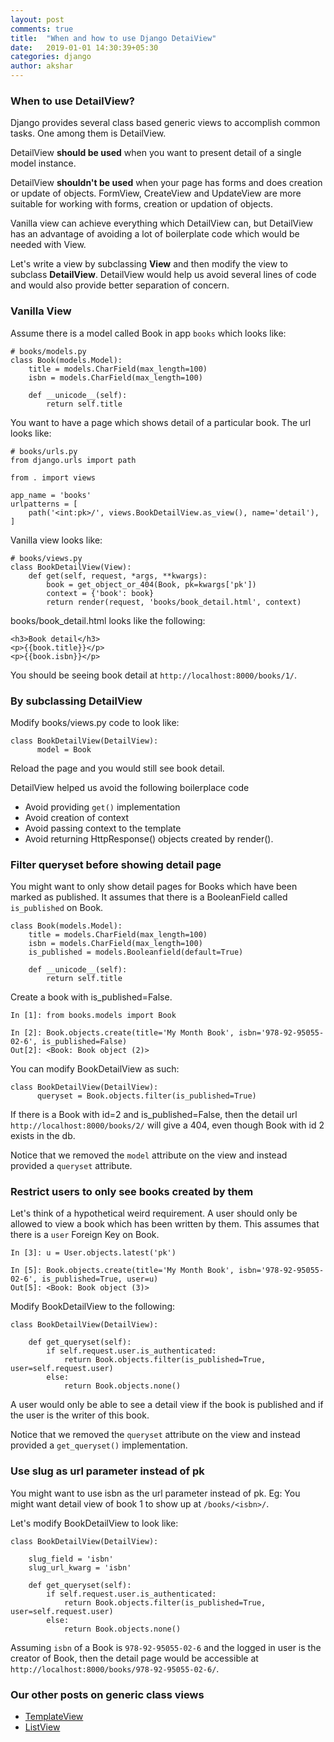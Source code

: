 ```yaml
---
layout: post
comments: true
title:  "When and how to use Django DetaiView"
date:   2019-01-01 14:30:39+05:30
categories: django
author: akshar
---
```


### When to use DetailView?

Django provides several class based generic views to accomplish common tasks. One among them is DetailView.

DetailView **should be used** when you want to present detail of a single model instance.

DetailView **shouldn't be used** when your page has forms and does creation or update of objects. FormView, CreateView and UpdateView are more suitable for working with forms, creation or updation of objects.

Vanilla view can achieve everything which DetailView can, but DetailView has an advantage of avoiding a lot of boilerplate code which would be needed with View.

Let's write a view by subclassing **View** and then modify the view to subclass **DetailView**. DetailView would help us avoid several lines of code and would also provide better separation of concern.


### Vanilla View

Assume there is a model called Book in app `books` which looks like:

    # books/models.py
    class Book(models.Model):
        title = models.CharField(max_length=100)
        isbn = models.CharField(max_length=100)

        def __unicode__(self):
            return self.title

You want to have a page which shows detail of a particular book. The url looks like:

    # books/urls.py
    from django.urls import path

    from . import views

    app_name = 'books'
    urlpatterns = [
        path('<int:pk>/', views.BookDetailView.as_view(), name='detail'),
    ]

Vanilla view looks like:

    # books/views.py
    class BookDetailView(View):
        def get(self, request, *args, **kwargs):
            book = get_object_or_404(Book, pk=kwargs['pk'])
            context = {'book': book}
            return render(request, 'books/book_detail.html', context)

books/book_detail.html looks like the following:

    <h3>Book detail</h3>
    <p>{{book.title}}</p>
    <p>{{book.isbn}}</p>

You should be seeing book detail at `http://localhost:8000/books/1/`.

### By subclassing DetailView

Modify books/views.py code to look like:

    class BookDetailView(DetailView):
          model = Book

Reload the page and you would still see book detail.

DetailView helped us avoid the following boilerplace code

* Avoid providing `get()` implementation
* Avoid creation of context
* Avoid passing context to the template
* Avoid returning HttpResponse() objects created by render().

### Filter queryset before showing detail page

You might want to only show detail pages for Books which have been marked as published. It assumes that there is a BooleanField called `is_published` on Book.

    class Book(models.Model):
        title = models.CharField(max_length=100)
        isbn = models.CharField(max_length=100)
        is_published = models.Booleanfield(default=True)

        def __unicode__(self):
            return self.title

Create a book with is_published=False.

    In [1]: from books.models import Book

    In [2]: Book.objects.create(title='My Month Book', isbn='978-92-95055-02-6', is_published=False)
    Out[2]: <Book: Book object (2)>

You can modify BookDetailView as such:

    class BookDetailView(DetailView):
          queryset = Book.objects.filter(is_published=True)

If there is a Book with id=2 and is_published=False, then the detail url `http://localhost:8000/books/2/` will give a 404, even though Book with id 2 exists in the db.

Notice that we removed the `model` attribute on the view and instead provided a `queryset` attribute.

### Restrict users to only see books created by them

Let's think of a hypothetical weird requirement. A user should only be allowed to view a book which has been written by them. This assumes that there is a `user` Foreign Key on Book.

    In [3]: u = User.objects.latest('pk')

    In [5]: Book.objects.create(title='My Month Book', isbn='978-92-95055-02-6', is_published=True, user=u)
    Out[5]: <Book: Book object (3)>

Modify BookDetailView to the following:

	class BookDetailView(DetailView):

		def get_queryset(self):
			if self.request.user.is_authenticated:
				return Book.objects.filter(is_published=True, user=self.request.user)
			else:
				return Book.objects.none()

A user would only be able to see a detail view if the book is published and if the user is the writer of this book.

Notice that we removed the `queryset` attribute on the view and instead provided a `get_queryset()` implementation.

### Use slug as url parameter instead of pk

You might want to use isbn as the url parameter instead of pk. Eg: You might want detail view of book 1 to show up at `/books/<isbn>/`.

Let's modify BookDetailView to look like:

	class BookDetailView(DetailView):

        slug_field = 'isbn'
        slug_url_kwarg = 'isbn'

		def get_queryset(self):
			if self.request.user.is_authenticated:
				return Book.objects.filter(is_published=True, user=self.request.user)
			else:
				return Book.objects.none()

Assuming `isbn` of a Book is `978-92-95055-02-6` and the logged in user is the creator of Book, then the detail page would be accessible at `http://localhost:8000/books/978-92-95055-02-6/`.

### Our other posts on generic class views

* <a href="https://www.agiliq.com/blog/2017/12/when-and-how-use-django-templateview/" target="_blank">TemplateView</a>
* <a href="https://www.agiliq.com/blog/2017/12/when-and-how-use-django-listview/" target="_blank">ListView</a>
